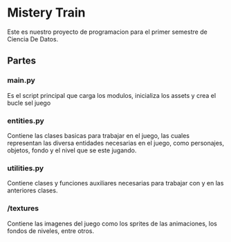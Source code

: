 # Mistery Train
Este es nuestro proyecto de programacion para el primer semestre de Ciencia De Datos.
## Partes
### main.py
Es el script principal que carga los modulos, inicializa los assets y crea el bucle sel juego
### entities.py 
Contiene las clases basicas para trabajar en el juego, las cuales representan las diversa entidades necesarias en el juego, como personajes, objetos, fondo y el nivel que se este jugando.
### utilities.py
Contiene clases y funciones auxiliares necesarias para trabajar con y en las anteriores clases.
### /textures
Contiene las imagenes del juego como los sprites de las animaciones, los fondos de niveles, entre otros.